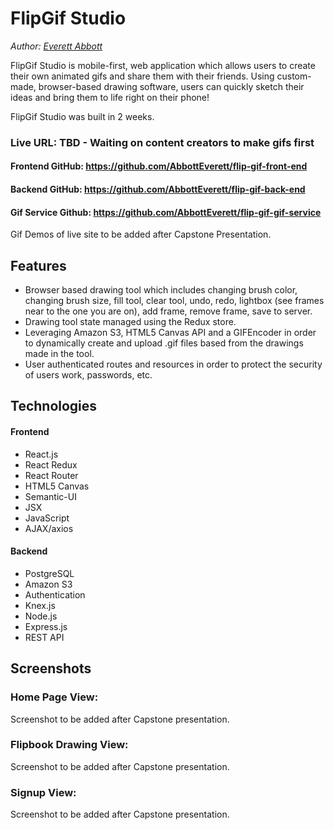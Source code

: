 # FlipGif Studio

*Author: [Everett Abbott](https://github.com/AbbottEverett "Everett Abbott's GitHub")*


FlipGif Studio is mobile-first, web application which allows users to create their own animated gifs and share them with their friends. Using custom-made, browser-based drawing software, users can quickly sketch their ideas and bring them to life right on their phone!

FlipGif Studio was built in 2 weeks.


### Live URL: TBD - Waiting on content creators to make gifs first
#### Frontend GitHub: https://github.com/AbbottEverett/flip-gif-front-end
#### Backend GitHub: https://github.com/AbbottEverett/flip-gif-back-end
#### Gif Service Github: https://github.com/AbbottEverett/flip-gif-gif-service

Gif Demos of live site to be added after Capstone Presentation.

## Features
- Browser based drawing tool which includes changing brush color, changing brush size, fill tool, clear tool, undo, redo, lightbox (see frames near to the one you are on), add frame, remove frame, save to server.
- Drawing tool state managed using the Redux store.
- Leveraging Amazon S3, HTML5 Canvas API and a GIFEncoder in order to dynamically create and upload .gif files based from the drawings made in the tool.
- User authenticated routes and resources in order to protect the security of users work, passwords, etc.


## Technologies
#### Frontend
- React.js
- React Redux
- React Router
- HTML5 Canvas 
- Semantic-UI
- JSX
- JavaScript
- AJAX/axios

#### Backend
- PostgreSQL
- Amazon S3
- Authentication
- Knex.js
- Node.js
- Express.js
- REST API

## Screenshots
### Home Page View:
Screenshot to be added after Capstone presentation.

### Flipbook Drawing View:
Screenshot to be added after Capstone presentation.

### Signup View:
Screenshot to be added after Capstone presentation.